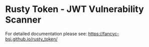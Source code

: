 # Rusty Token - JWT Vulnerability Scanner

For detailed documentation please see:  https://fancyc-bsi.github.io/rusty_token/ 
